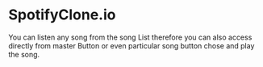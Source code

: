 # SpotifyClone.io
You can listen any song from the song List therefore you can also access directly from master Button or even particular song button chose and play the song.
